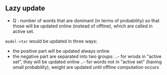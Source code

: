 ## Lazy update
- Q : number of words that are dominant (in terms of probability) so that those
      will be updated online (instead of offline), which are called in active set.

``model->tar`` would be updated in three ways:
- the positive part will be updated always online
- the negative part are separated into two groups:
..- for wrods in "active set", they will be updated online
..- for words not in "active set" (having small probability), weight are updated
    until offline computation occurs



